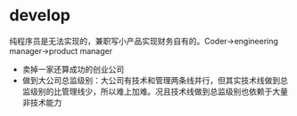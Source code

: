 # develop

纯程序员是无法实现的，兼职写小产品实现财务自有的。Coder->engineering manager->product manager

* 卖掉一家还算成功的创业公司
* 做到大公司总监级别：大公司有技术和管理两条线并行，但其实技术线做到总监级别的比管理线少，所以难上加难。况且技术线做到总监级别也依赖于大量非技术能力

